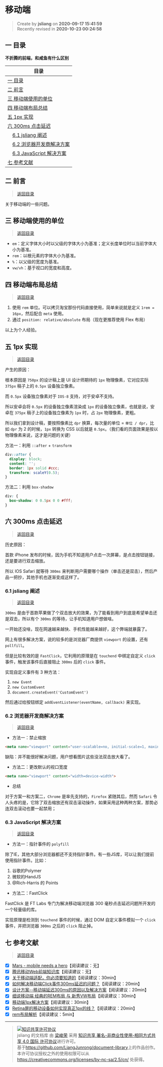移动端
===

> Create by **jsliang** on **2020-09-17 15:41:59**  
> Recently revised in **2020-10-23 00:24:58**

<!-- 目录开始 -->
## <a name="chapter-one" id="chapter-one"></a>一 目录

**不折腾的前端，和咸鱼有什么区别**

| 目录 |
| --- |
| [一 目录](#chapter-one) |
| <a name="catalog-chapter-two" id="catalog-chapter-two"></a>[二 前言](#chapter-two) |
| <a name="catalog-chapter-three" id="catalog-chapter-three"></a>[三 移动端使用的单位](#chapter-three) |
| <a name="catalog-chapter-four" id="catalog-chapter-four"></a>[四 移动端布局总结](#chapter-four) |
| <a name="catalog-chapter-five" id="catalog-chapter-five"></a>[五 1px 实现](#chapter-five) |
| <a name="catalog-chapter-six" id="catalog-chapter-six"></a>[六 300ms 点击延迟](#chapter-six) |
| &emsp;[6.1 jsliang 阐述](#chapter-six-one) |
| &emsp;[6.2 浏览器开发商解决方案](#chapter-six-two) |
| &emsp;[6.3 JavaScript 解决方案](#chapter-six-three) |
| <a name="catalog-chapter-seven" id="catalog-chapter-seven"></a>[七 参考文献](#chapter-seven) |
<!-- 目录结束 -->

## <a name="chapter-two" id="chapter-two"></a>二 前言

> [返回目录](#chapter-one)
  
关于移动端的一些问题。

## <a name="chapter-three" id="chapter-three"></a>三 移动端使用的单位

> [返回目录](#chapter-one)
    
* `em`：定义字体大小时以父级的字体大小为基准；定义长度单位时以当前字体大小为基准。
* `rem`：以根元素的字体大小为基准。
* `%`：以父级的宽度为基准。
* `vw/vh`：基于视口的宽度和高度。

## <a name="chapter-four" id="chapter-four"></a>四 移动端布局总结

> [返回目录](#chapter-one)
    
1. 使用 `rem` 单位。可以拷贝淘宝那份代码直接使用，简单来说就是定义 `1rem = 16px`，然后配合 `meta` 使用。
2. 通过 `position: relative/absolute` 布局（现在更推荐使用 Flex 布局）

以上为个人经验。

## <a name="chapter-five" id="chapter-five"></a>五 1px 实现

> [返回目录](#chapter-one)

产生的原因：

根本原因是 `750px` 的设计稿上是 UI 设计师期待的 `1px` 物理像素，它对应实际 `375px` 稿子上的 `0.5px` 设备独立像素。

而 `0.5px` 设备独立像素对于 `IOS-8` 支持，对于安卓不支持。

所以安卓会将 `0.5px` 的设备独立像素渲染成 `1px` 的设备独立像素，也就是说，安卓在 `375px` 稿子上的设备独立像素为 `1px` 时，占 `2px` 物理像素，更粗。

所以我们拿到设计稿，要按照像素比 `dpr` 换算，每次量的单位 = `单位 / dpr`，比如 `dpr` 为 2 的时候，`1px` 转换为 CSS 以后就是 `0.5px`。（我们看的页面效果是按以物理像素来说，这才是问题的关键）

方法一：利用 `::after` + `transform`

```css
div::after {
  display: block;
  content: '';
  border: 1px solid #ccc;
  transform: scaleY(0.5);
}
```

方法二：利用 `box-shadow`

```css
div: {
  box-shadow: 0 0.5px 0 0 #fff;
}
```

## <a name="chapter-six" id="chapter-six"></a>六 300ms 点击延迟

> [返回目录](#chapter-one)
  
历史原因：

首款 iPhone 发布的时候，因为手机不知道用户点击一次屏幕，是点击按钮链接，还是要进行双击缩放。

所以 IOS Safari 就等待 `300ms` 来判断用户需要哪个操作（单击还是双击），然后产品一把抄，其他手机也逐渐变成这样了。

### <a name="chapter-six-one" id="chapter-six-one"></a>6.1 jsliang 阐述

> [返回目录](#chapter-one)

`300ms` 是由于首款苹果做了个双击放大的效果，为了能看到用户到底是希望单击还是双击，所以有个 `300ms` 的等待，让手机知道用户想做啥。

一开始还没啥，现在网速越来越快、手机性能越来越好，这个弊端就暴露了。

网上有很多解决方案，说的较多的是浏览器厂商提供 `viewport` 的设置，还有 `pollfill`。

但是比较有效的是 `FastClick`，它利用的原理是在 `touchend` 中绑定自定义 `click` 事件，触发该事件后直接阻止 `300ms` 后的 `click` 事件。

实现自定义事件有 3 种方法：

1. `new Event`
2. `new CustomEvent`
3. `document.createEvent('CustomEvent')`

然后通过给按钮绑定 `addEventListener(eventName, callback)` 来实现。

### <a name="chapter-six-two" id="chapter-six-two"></a>6.2 浏览器开发商解决方案

> [返回目录](#chapter-one)
  
* 方法一：禁止缩放

```html
<meta name="viewport" content="user-scalable=no, initial-scale=1, maxinmum-scale=1">
```

缺陷：并不能很好解决问题，用户想看图片这些没法双击放大看了。

* 方法二：更改默认的视口宽度

```html
<meta name="viewport" content="width=device-width">
```

* 总结

对于方案一和方案二，`Chrome` 是率先支持的，`Firefox` 紧随其后，然而 `Safari` 令人头疼的是，它除了双击缩放还有双击滚动操作，如果采用这种两种方案，那势必连双击滚动也要一起禁用；

### <a name="chapter-six-three" id="chapter-six-three"></a>6.3 JavaScript 解决方案

> [返回目录](#chapter-one)
  
* 方法一：指针事件的 `polyfill`

除了IE，其他大部分浏览器都还不支持指针事件。有一些JS库，可以让我们提前使用指针事件。比如：

1. 谷歌的Polymer
2. 微软的HandJS
3. @Rich-Harris 的 Points

* 方法二：FastClick

FastClick 是 FT Labs 专门为解决移动端浏览器 300 毫秒点击延迟问题所开发的一个轻量级的库。

实现原理是检测到 `touchend` 事件的时候，通过 DOM 自定义事件模拟一个 `click` 事件，并把浏览器 `300ms` 之后的 `click` 阻止掉。

## <a name="chapter-seven" id="chapter-seven"></a>七 参考文献

> [返回目录](#chapter-one)

* [x] [Mars - mobile needs a hero](https://github.com/AlloyTeam/Mars)【阅读建议：无】
* [x] [腾讯移动Web前端知识库](https://github.com/hoosin/mobile-web-favorites)【阅读建议：无】
* [x] [关于移动端适配，你必须要知道的](https://juejin.im/post/6844903845617729549)【阅读建议：30min】
* [x] [如何解决移动端Click事件300ms延迟的问题？](https://zhuanlan.zhihu.com/p/69522350)【阅读建议：20min】
* [x] [设计方案--移动端延迟300ms的原因以及解决方案](https://www.cnblogs.com/chengxs/p/11064469.html)【阅读建议：20min】
* [x] [细说移动端 经典的REM布局 与 新秀VW布局](https://cloud.tencent.com/developer/article/1352187)【阅读建议：30min】
* [x] [移动端1px解决方案](https://juejin.im/post/5d19b729f265da1bb2774865)【阅读建议：30min】
* [x] [Retina屏的移动设备如何实现真正1px的线？](https://jinlong.github.io/2015/05/24/css-retina-hairlines/)【阅读建议：20min】
* [x] [rem布局解析](https://juejin.im/post/6844903671143088136)【阅读建议：5min】

---

> <a rel="license" href="http://creativecommons.org/licenses/by-nc-sa/4.0/"><img alt="知识共享许可协议" style="border-width:0" src="https://i.creativecommons.org/l/by-nc-sa/4.0/88x31.png" /></a><br /><span xmlns:dct="http://purl.org/dc/terms/" property="dct:title">jsliang 的文档库</span> 由 <a xmlns:cc="http://creativecommons.org/ns#" href="https://github.com/LiangJunrong/document-library" property="cc:attributionName" rel="cc:attributionURL">梁峻荣</a> 采用 <a rel="license" href="http://creativecommons.org/licenses/by-nc-sa/4.0/">知识共享 署名-非商业性使用-相同方式共享 4.0 国际 许可协议</a>进行许可。<br />基于<a xmlns:dct="http://purl.org/dc/terms/" href="https://github.com/LiangJunrong/document-library" rel="dct:source">https://github.com/LiangJunrong/document-library</a>上的作品创作。<br />本许可协议授权之外的使用权限可以从 <a xmlns:cc="http://creativecommons.org/ns#" href="https://creativecommons.org/licenses/by-nc-sa/2.5/cn/" rel="cc:morePermissions">https://creativecommons.org/licenses/by-nc-sa/2.5/cn/</a> 处获得。